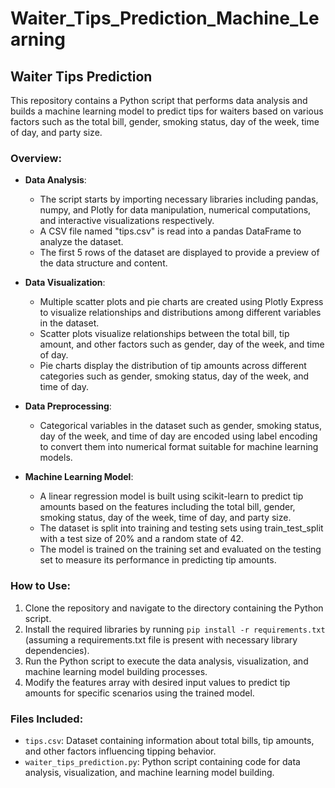 # Waiter_Tips_Prediction_Machine_Learning


## Waiter Tips Prediction

This repository contains a Python script that performs data analysis and builds a machine learning model to predict tips for waiters based on various factors such as the total bill, gender, smoking status, day of the week, time of day, and party size.

### Overview:

- **Data Analysis**:
  - The script starts by importing necessary libraries including pandas, numpy, and Plotly for data manipulation, numerical computations, and interactive visualizations respectively.
  - A CSV file named "tips.csv" is read into a pandas DataFrame to analyze the dataset.
  - The first 5 rows of the dataset are displayed to provide a preview of the data structure and content.

- **Data Visualization**:
  - Multiple scatter plots and pie charts are created using Plotly Express to visualize relationships and distributions among different variables in the dataset.
  - Scatter plots visualize relationships between the total bill, tip amount, and other factors such as gender, day of the week, and time of day.
  - Pie charts display the distribution of tip amounts across different categories such as gender, smoking status, day of the week, and time of day.

- **Data Preprocessing**:
  - Categorical variables in the dataset such as gender, smoking status, day of the week, and time of day are encoded using label encoding to convert them into numerical format suitable for machine learning models.

- **Machine Learning Model**:
  - A linear regression model is built using scikit-learn to predict tip amounts based on the features including the total bill, gender, smoking status, day of the week, time of day, and party size.
  - The dataset is split into training and testing sets using train_test_split with a test size of 20% and a random state of 42.
  - The model is trained on the training set and evaluated on the testing set to measure its performance in predicting tip amounts.

### How to Use:

1. Clone the repository and navigate to the directory containing the Python script.
2. Install the required libraries by running `pip install -r requirements.txt` (assuming a requirements.txt file is present with necessary library dependencies).
3. Run the Python script to execute the data analysis, visualization, and machine learning model building processes.
4. Modify the features array with desired input values to predict tip amounts for specific scenarios using the trained model.

### Files Included:

- `tips.csv`: Dataset containing information about total bills, tip amounts, and other factors influencing tipping behavior.
- `waiter_tips_prediction.py`: Python script containing code for data analysis, visualization, and machine learning model building.

